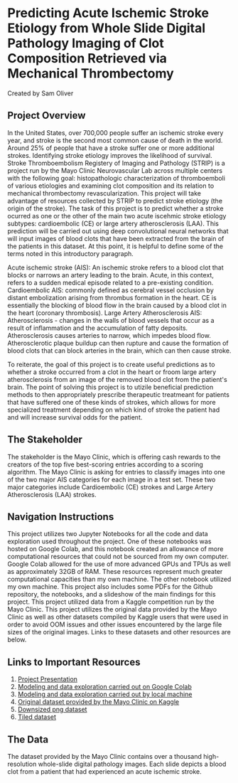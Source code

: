 # Predicting Acute Ischemic Stroke Etiology from Whole Slide Digital Pathology Imaging of Clot Composition Retrieved via Mechanical Thrombectomy

Created by Sam Oliver

## Project Overview

In the United States, over 700,000 people suffer an ischemic stroke every year, and stroke is the second most common cause of death in the world. Around 25% of people that have a stroke suffer one or more additional strokes. Identifying stroke etiology improves the likelihood of survival. Stroke Thromboembolism Registery of Imaging and Pathology (STRIP) is a project run by the Mayo Clinic Neurovascular Lab across multiple centers with the following goal: histopathologic characterization of thromboemboli of various etiologies and examining clot composition and its relation to mechanical thrombectomy revascularization. This project will take advantage of resources collected by STRIP to predict stroke etiology (the origin of the stroke). The task of this project is to predict whether a stroke ocurred as one or the other of the main two acute iscehmic stroke etiology subtypes: cardioembolic (CE) or large artery atherosclerosis (LAA). This prediction will be carried out using deep convolutional neural networks that will input images of blood clots that have been extracted from the brain of the patients in this dataset. At this point, it is helpful to define some of the terms noted in this introductory paragraph.

Acute ischemic stroke (AIS): An ischemic stroke refers to a blood clot that blocks or narrows an artery leading to the brain. Acute, in this context, refers to a sudden medical episode related to a pre-existing condition.
Cardioembolic AIS: commonly defined as cerebral vessel occlusion by distant embolization arising from thrombus formation in the heart. CE is essentially the blocking of blood flow in the brain caused by a blood clot in the heart (coronary thrombosis).
Large Artery Atherosclerosis AIS: Atherosclerosis - changes in the walls of blood vessels that occur as a result of inflammation and the accumulation of fatty deposits. Atherosclerosis causes arteries to narrow, which impedes blood flow. Atherosclerotic plaque buildup can then rupture and cause the formation of blood clots that can block arteries in the brain, which can then cause stroke.

To reiterate, the goal of this project is to create useful predictions as to whether a stroke occurred from a clot in the heart or froom large artery atherosclerosis from an image of the removed blood clot from the patient's brain. The point of solving this project is to utizile beneficial prediction methods to then appropriately prescribe therapeutic treatmeant for patients that have suffered one of these kinds of strokes, which allows for more specialized treatment depending on which kind of stroke the patient had and will increase survival odds for the patient.

## The Stakeholder

The stakeholder is the Mayo Clinic, which is offering cash rewards to the creators of the top five best-scoring entries according to a scoring algorithm. The Mayo Clinic is asking for entries to classify images into one of the two major AIS categories for each image in a test set. These two major categories include Cardioembolic (CE) strokes and Large Artery Atherosclerosis (LAA) strokes.

## Navigation Instructions

This project utilizes two Jupyter Notebooks for all the code and data exploration used throughout the project. One of these notebooks was hosted on Google Colab, and this notebook created an allowance of more computational resources that could not be sourced from my own computer. Google Colab allowed for the use of more advanced GPUs and TPUs as well as approximately 32GB of RAM. These resources represent much greater computational capacities than my own machine. The other notebook utilized my own machine. This project also includes some PDFs for the Github repository, the notebooks, and a slideshow of the main findings for this project. This project utilized data from a Kaggle competition run by the Mayo Clinic. This project utilizes the original data provided by the Mayo Clinic as well as other datasets compiled by Kaggle users that were used in order to avoid OOM issues and other issues encountered by the large file sizes of the original images. Links to these datasets and other resources are below.

## Links to Important Resources

1. [Project Presentation]()
2. [Modeling and data exploration carried out on Google Colab](https://github.com/samoliver3/capstone-STRIP-AI/blob/main/STRIP.ipynb)
3. [Modeling and data exploration carried out by local machine](https://github.com/samoliver3/capstone-STRIP-AI/blob/main/og_data_modeling.ipynb)
4. [Original dataset provided by the Mayo Clinic on Kaggle](https://www.kaggle.com/competitions/mayo-clinic-strip-ai/data)
5. [Downsized png dataset](https://www.kaggle.com/datasets/jirkaborovec/stroke-blood-clot-origin-1k-scale-bg-crop)
6. [Tiled dataset](https://www.kaggle.com/datasets/tr1gg3rtrash/mayo-clinic)

## The Data

The dataset provided by the Mayo Clinic contains over a thousand high-resolution whole-slide digital pathology images. Each slide depicts a blood clot from a patient that had experienced an acute ischemic stroke.
